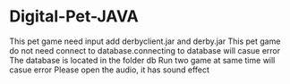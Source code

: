 # Digital-Pet-JAVA
This pet game need input add derbyclient.jar and derby.jar
This pet game do not need connect to database.connecting to database will casue error
The database is located in the folder db
Run two game at same time will casue error
Please open the audio, it has sound effect
